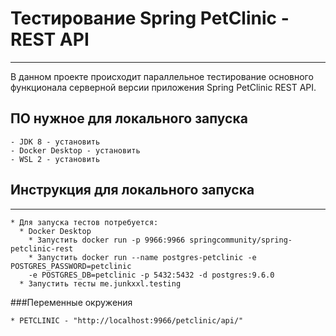 # Тестирование Spring PetClinic - REST API
___

В данном проекте происходит параллельное тестирование основного функционала
серверной версии приложения Spring PetСlinic REST API.

## ПО нужное для локального запуска
````
- JDK 8 - установить
- Docker Desktop - установить
- WSL 2 - установить
````
## Инструкция для локального запуска
___
````
* Для запуска тестов потребуется:
  * Docker Desktop
    * Запустить docker run -p 9966:9966 springcommunity/spring-petclinic-rest
    * Запустить docker run --name postgres-petclinic -e POSTGRES_PASSWORD=petclinic 
    -e POSTGRES_DB=petclinic -p 5432:5432 -d postgres:9.6.0
  * Запустить тесты me.junkxxl.testing  
````
###Переменные окружения
````
* PETCLINIC - "http://localhost:9966/petclinic/api/"
````